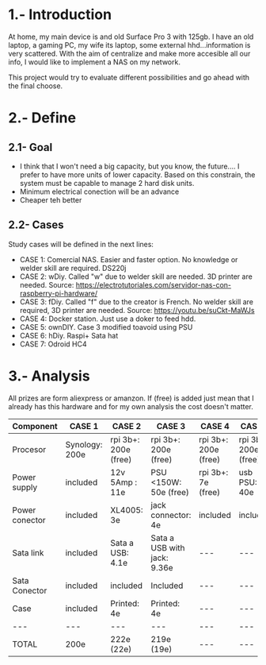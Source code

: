 # 1.- Introduction
At home, my main device is and old Surface Pro 3 with 125gb. I have an old laptop, a gaming PC, my wife its laptop, some external hhd...information is very scattered. With the aim of centralize and make more accesible all our info, I would like to implement a NAS on my network.

This project would try to evaluate different possibilities and go ahead with the final choose.

# 2.- Define

## 2.1- Goal
- I think that I won't need a big capacity, but you know, the future.... I prefer to have more units of lower capacity. Based on this constrain, the system must be capable to manage 2 hard disk units.
- Minimum electrical conection will be an advance
- Cheaper teh better

## 2.2- Cases
Study cases will be defined in the next lines:

- CASE 1: Comercial NAS. Easier and faster option. No knowledge or welder skill are required. DS220j
- CASE 2: wDiy. Called "w" due to welder skill are needed. 3D printer are needed. Source: https://electrotutoriales.com/servidor-nas-con-raspberry-pi-hardware/
- CASE 3: fDiy. Called "f" due to the creator is French. No welder skill are required, 3D printer are needed. Source: https://youtu.be/suCkt-MaWJs
- CASE 4: Docker station. Just use a doker to feed hdd.
- CASE 5: ownDIY. Case 3 modified toavoid using PSU
- CASE 6: hDiy. Raspi+ Sata hat
- CASE 7: Odroid HC4

# 3.- Analysis
All prizes are form aliexpress or amanzon. If (free) is added just mean that I already has this hardware and for my own analysis the cost doesn't matter.

| Component | CASE 1 | CASE 2 | CASE 3 | CASE 4 | CASE 5 | CASE 6 | CASE 7 |
| --- | --- | --- | --- | --- | --- | --- | --- |
| Procesor | Synology: 200e | rpi 3b+: 200e (free) | rpi 3b+: 200e (free) | rpi 3b+: 200e (free) | rpi 3b+: 200e (free) | rpi 3b+: 200e (free) | Odroid hc4: 120e |
| Power supply | included | 12v 5Amp : 11e | PSU <150W: 50e (free) | rpi 3b+: 7e (free) | usb PSU: 40e | usb PSU: 40e | 15V 4Amp: 17e |
| Power conector | included | XL4005: 3e | jack connector: 4e | included | included | included | included |
| Sata link | included | Sata a USB: 4.1e | Sata a USB with jack: 9.36e | --- | --- | --- | --- |
| Sata Conector | included | included | Included | --- | --- | --- | --- |
| Case | included | Printed: 4e | Printed: 4e | --- | --- | --- | --- |
| --- | --- | --- | --- | --- | --- | --- | --- |
| TOTAL | 200e | 222e (22e) | 219e (19e) | --- | --- | --- | 137e |

